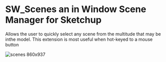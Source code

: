 # SW_Scenes an in Window Scene Manager for Sketchup

Allows the user to quickly select any scene from the multitude that may be inthe model. This extension is most useful when hot-keyed to a mouse button

![scenes 860x937](https://user-images.githubusercontent.com/88683212/165399201-8f86d399-49e6-4be7-990e-8101b948c9f4.jpg)
